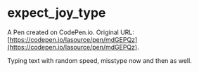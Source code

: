 # expect_joy_type

A Pen created on CodePen.io. Original URL: [https://codepen.io/lasource/pen/mdGEPQz](https://codepen.io/lasource/pen/mdGEPQz).

Typing text with random speed, misstype now and then as well.